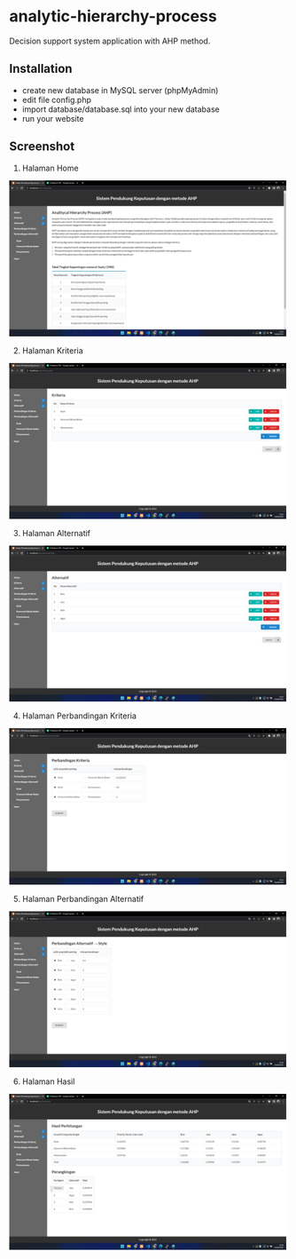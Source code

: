 # analytic-hierarchy-process
Decision support system application with AHP method.

## Installation
- create new database in MySQL server (phpMyAdmin)
- edit file config.php
- import database/database.sql into your new database
- run your website

## Screenshot

1. Halaman Home
<img src="screenshot/1.png" alt="halaman kriteria" style="width: 500px;"/>

2. Halaman Kriteria
<img src="screenshot/2.png" alt="matriks nilai kriteria" style="width: 500px;"/>

3. Halaman Alternatif
<img src="screenshot/3.png" alt="hasil perhitungan" style="width: 500px;"/>

4. Halaman Perbandingan Kriteria
<img src="screenshot/4.png" alt="hasil perhitungan" style="width: 500px;"/>

5. Halaman Perbandingan Alternatif
<img src="screenshot/5.png" alt="hasil perhitungan" style="width: 500px;"/>

6. Halaman Hasil
<img src="screenshot/6.png" alt="hasil perhitungan" style="width: 500px;"/>


